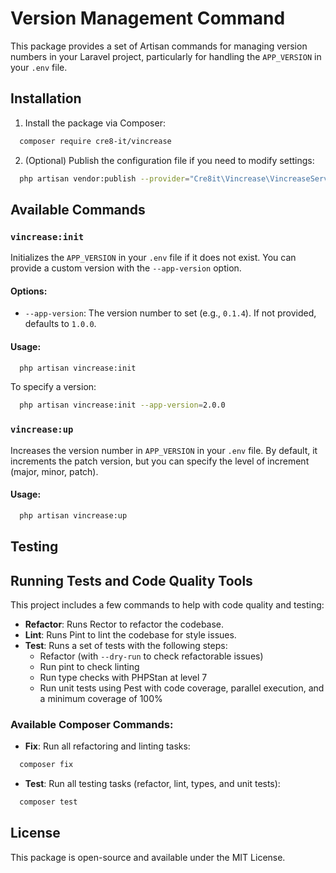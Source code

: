 
# Version Management Command

This package provides a set of Artisan commands for managing version numbers in your Laravel project, particularly for handling the `APP_VERSION` in your `.env` file.

## Installation

1. Install the package via Composer:

```bash
  composer require cre8-it/vincrease
```

2. (Optional) Publish the configuration file if you need to modify settings:

```bash
  php artisan vendor:publish --provider="Cre8it\Vincrease\VincreaseServiceProvider"
```

## Available Commands

### `vincrease:init`

Initializes the `APP_VERSION` in your `.env` file if it does not exist. You can provide a custom version with the `--app-version` option.

#### Options:
- `--app-version`: The version number to set (e.g., `0.1.4`). If not provided, defaults to `1.0.0`.

#### Usage:

```bash
  php artisan vincrease:init
```

To specify a version:

```bash
  php artisan vincrease:init --app-version=2.0.0
```

### `vincrease:up`

Increases the version number in `APP_VERSION` in your `.env` file. By default, it increments the patch version, but you can specify the level of increment (major, minor, patch).

#### Usage:

```bash
  php artisan vincrease:up
```

## Testing

## Running Tests and Code Quality Tools

This project includes a few commands to help with code quality and testing:

- **Refactor**: Runs Rector to refactor the codebase.
- **Lint**: Runs Pint to lint the codebase for style issues.
- **Test**: Runs a set of tests with the following steps:
   - Refactor (with `--dry-run` to check refactorable issues)
   - Run pint to check linting
   - Run type checks with PHPStan at level 7
   - Run unit tests using Pest with code coverage, parallel execution, and a minimum coverage of 100%

### Available Composer Commands:

- **Fix**: Run all refactoring and linting tasks:
```bash
  composer fix
```

- **Test**: Run all testing tasks (refactor, lint, types, and unit tests):

```bash
  composer test
```

## License

This package is open-source and available under the MIT License.
